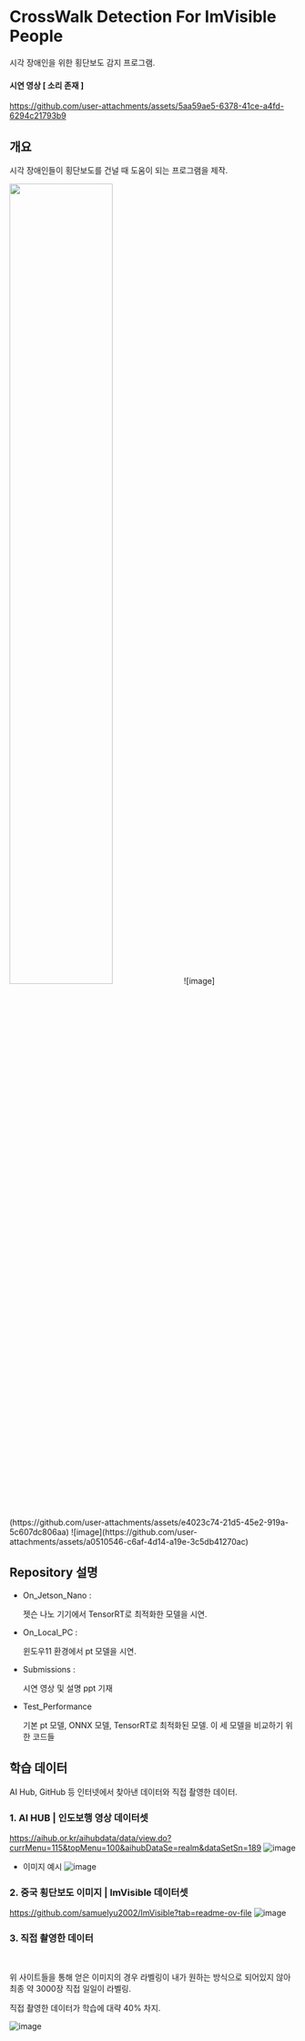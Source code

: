 # CrossWalk Detection For ImVisible People

시각 장애인을 위한 횡단보도 감지 프로그램.

#### 시연 영상 [ 소리 존재 ]
https://github.com/user-attachments/assets/5aa59ae5-6378-41ce-a4fd-6294c21793b9


## 개요
시각 장애인들이 횡단보도를 건널 때 도움이 되는 프로그램을 제작.

<img src="https://github.com/user-attachments/assets/e4023c74-21d5-45e2-919a-5c607dc806aa" width="60%" height="60%"/>
![image](https://github.com/user-attachments/assets/e4023c74-21d5-45e2-919a-5c607dc806aa)
![image](https://github.com/user-attachments/assets/a0510546-c6af-4d14-a19e-3c5db41270ac)

## Repository 설명
- On_Jetson_Nano :
  
  젯슨 나노 기기에서 TensorRT로 최적화한 모델을 시연.
- On_Local_PC :
  
  윈도우11 환경에서 pt 모델을 시연.
- Submissions :
  
  시연 영상 및 설명 ppt 기재
- Test_Performance

  기본 pt 모델, ONNX 모델, TensorRT로 최적화된 모델. 이 세 모델을 비교하기 위한 코드들

## 학습 데이터

AI Hub, GitHub 등 인터넷에서 찾아낸 데이터와 직접 촬영한 데이터.

### 1. AI HUB | 인도보행 영상 데이터셋

https://aihub.or.kr/aihubdata/data/view.do?currMenu=115&topMenu=100&aihubDataSe=realm&dataSetSn=189
![image](https://github.com/user-attachments/assets/a9a9fd26-bc6d-46c8-9845-41162e8435ba)
- 이미지 예시
  ![image](https://github.com/user-attachments/assets/a21ef189-8664-4fbc-b30c-3af90b039b13)


### 2. 중국 횡단보도 이미지 | ImVisible 데이터셋

https://github.com/samuelyu2002/ImVisible?tab=readme-ov-file
![image](https://github.com/user-attachments/assets/66aeb372-7773-4596-9527-79f6a9b89d1a)

### 3. 직접 촬영한 데이터


<br>


위 사이트들을 통해 얻은 이미지의 경우 라벨링이 내가 원하는 방식으로 되어있지 않아 최종 약 3000장 직접 일일이 라벨링.

직접 촬영한 데이터가 학습에 대략 40% 차지.

![image](https://github.com/user-attachments/assets/baf91b30-0623-47ef-af03-e2ee1b09ddab)


